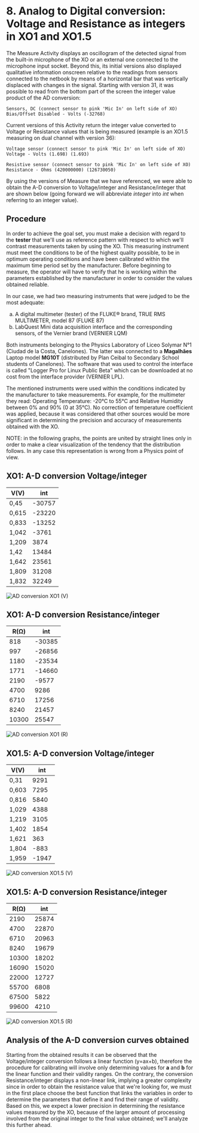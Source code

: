 # 8. Analog to Digital conversion: Voltage and Resistance as integers in XO1 and XO1.5

The Measure Activity displays an oscillogram of the detected signal from the built-in microphone of the XO or an external one connected to the microphone input socket. Beyond this, its initial versions also displayed qualitative information onscreen relative to the readings from sensors connected to the netbook by means of a horizontal bar that was vertically displaced with changes in the signal. Starting with version 31, it was possible to read from the bottom part of the screen the integer value product of the AD conversion:

    Sensors, DC (connect sensor to pink 'Mic In' on left side of XO)
    Bias/Offset Disabled - Volts (-32768)

Current versions of this Activity return the integer value converted to Voltage or Resistance values that is being measured (example is an XO1.5 measuring on dual channel with version 36):

    Voltage sensor (connect sensor to pink 'Mic In' on left side of XO)
    Voltage - Volts (1.698) (1.693)

    Resistive sensor (connect sensor to pink 'Mic In' on left side of XO)
    Resistance - Ohms (420000000) (126730050)

By using the versions of Measure that we have referenced, we were able to obtain the A-D conversion to Voltage/integer and Resistance/integer that are shown below (going forward we will abbreviate *integer* into *int* when referring to an integer value).

## Procedure

In order to achieve the goal set, you must make a decision with regard to the **tester** that we'll use as reference pattern with respect to which we'll contrast measurements taken by using the XO. This measuring instrument must meet the conditions to be of the highest quality possible, to be in optimum operating conditions and have been calibrated within the maximum time period set by the manufacturer. Before beginning to measure, the operator will have to verify that he is working within the parameters established by the manufacturer in order to consider the values obtained reliable.

In our case, we had two measuring instruments that were judged to be the most adequate:

<style type="text/css">
    ol { list-style-type: lower-alpha; }
</style>

1. A digital multimeter (tester) of the FLUKE® brand, TRUE RMS MULTIMETER, model 87 (FLUKE 87)
2. LabQuest Mini data acquisition interface and the corresponding sensors, of the Vernier brand (VERNIER LQM)

Both instruments belonging to the Physics Laboratory of Liceo Solymar N°1 (Ciudad de la Costa, Canelones). The latter was connected to a **Magalhães** Laptop model **MG10T** (distributed by Plan Ceibal to Secondary School students of Canelones). The software that was used to control the interface is called "Logger Pro for Linux Public Beta" which can be downloaded at no cost from the interface provider (VERNIER LPL).

The mentioned instruments were used within the conditions indicated by the manufacturer to take measurements. For example, for the multimeter they read: Operating Temperature: -20°C to 55°C and Relative Humidity between 0% and 90% (0 at 35°C). No correction of temperature coefficient was applied, because it was considered that other sources would be more significant in determining the precision and accuracy of measurements obtained with the XO.

NOTE: in the following graphs, the points are united by straight lines only in order to make a clear visualization of the tendency that the distribution follows. In any case this representation is wrong from a Physics point of view.

## XO1: A-D conversion Voltage/integer

|V(V)|int|
|----|---|
|0,45|-30757|
|0,615|-23220|
|0,833|-13252|
|1,042|-3761|
|1,209|3874|
|1,42|13484|
|1,642|23561|
|1,809|31208|
|1,832|32249|

![AD conversion XO1 (V)](images/8_graph_1.png)

## XO1: A-D conversion Resistance/integer

|R(Ω)|int
|---|---
|818|-30385
|997|-26856
|1180|-23534
|1771|-14660
|2190|-9577
|4700|9286
|6710|17256
|8240|21457
|10300|25547

![AD conversion XO1 (R)](images/8_graph_2.png)

## XO1.5: A-D conversion Voltage/integer

|V(V)|int
|---|---
|0,31|9291
|0,603|7295
|0,816|5840
|1,029|4388
|1,219|3105
|1,402|1854
|1,621|363
|1,804|-883
|1,959|-1947

![AD conversion XO1.5 (V)](images/8_graph_3.png)

## XO1.5: A-D conversion Resistance/integer

|R(Ω)|int
|---|---
|2190|25874
|4700|22870
|6710|20963
|8240|19679
|10300|18202
|16090|15020
|22000|12727
|55700|6808
|67500|5822
|99600|4210

![AD conversion XO1.5 (R)](images/8_graph_4.png)


## Analysis of the A-D conversion curves obtained

Starting from the obtained results it can be observed that the Voltage/integer conversion follows a linear function (y=ax+b), therefore the procedure for calibrating  will involve only determining values for **a** and **b** for the linear function and their validity ranges. On the contrary, the conversion Resistance/integer displays a non-linear link, implying a greater complexity since in order to obtain the resistance value that we're looking for, we must in the first place choose the best function that links the variables in order to determine the parameters that define it and find their range of validity. Based on this, we expect a lower precision in determining the resistance values measured by the XO, because of the larger amount of processing involved from the original integer to the final value obtained; we'll analyze this further ahead. 
